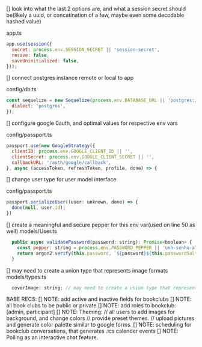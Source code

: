 [] look into what the last 2 options are, and what a session secret should be(likely a uuid, or concatination of a few, maybe even some decodable hashed value)

app.ts
```js
app.use(session({
  secret: process.env.SESSION_SECRET || 'session-secret',
  resave: false,
  saveUninitialized: false,
}));
```

[] connect postgres instance remote or local to app

config/db.ts
```js
const sequelize = new Sequelize(process.env.DATABASE_URL || 'postgres://user:password@localhost:5432/bookclub', {
  dialect: 'postgres',
});
```

[] configure google 0auth, and optimal values for respective env vars

config/passport.ts
```js
passport.use(new GoogleStrategy({
  clientID: process.env.GOOGLE_CLIENT_ID || '',
  clientSecret: process.env.GOOGLE_CLIENT_SECRET || '',
  callbackURL: '/auth/google/callback',
}, async (accessToken, refreshToken, profile, done) => {
```


[] change user type for user model interface

config/passport.ts
```js
passport.serializeUser((user: unknown, done) => {
  done(null, user.id);
})
```

[] create a meaningful and secure pepper for this env var(used on line 50 as well)
models/User.ts
```js
  public async validatePassword(password: string): Promise<boolean> {
    const pepper: string = process.env.PASSWORD_PEPPER || 'unh-senha-aleatoria-pepper';
    return argon2.verify(this.password, `${password}${this.passwordSalt}${pepper}`);
  }
```

[] may need to create a union type that represents image formats
models/types.ts
```js
  coverImage: string; // may need to create a union type that represents possible image formats?
```

BABE RECS:
[] NOTE: add active and inactive fields for bookclubs
[] NOTE: all book clubs to be public or private
[] NOTE: add roles to bookclub: [admin, participant]
[] NOTE: Theming:
//       all users to add images for background, and change colors
//       provide preset themes.
//       upload pictures and generate color palette similar to google forms.
[] NOTE: scheduling for bookclub conversations, that generates .ics calender events
[] NOTE: Polling as an interactive chat feature.
